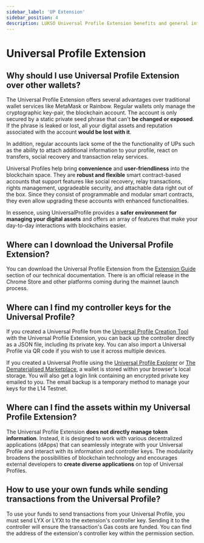 ```yaml
---
sidebar_label: 'UP Extension'
sidebar_position: 4
description: LUKSO Universal Profile Extension benefits and general information.
---
```


# Universal Profile Extension

## Why should I use Universal Profile Extension over other wallets?

The Universal Profile Extension offers several advantages over traditional wallet services like MetaMask or Rainbow. Regular wallets only manage the cryptographic key-pair, the blockchain account. The account is only secured by a static private seed phrase that can't **be changed or exposed**. If the phrase is leaked or lost, all your digital assets and reputation associated with the account **would be lost with it**.

In addition, regular accounts lack some of the the functionality of UPs such as the ability to attach additional information to your profile, react on transfers, social recovery and transaction relay services.

Universal Profiles help bring **convenience** and **user-friendliness** into the blockchain space. They are **robust and flexible** smart contract-based accounts that support features like social recovery, relay transactions, rights management, upgradeable security, and attachable data right out of the box. Since they consist of programmable and modular smart contracts, they even allow upgrading these accounts with enhanced functionalities.

In essence, using UniversalProfile provides a **safer environment for managing your digital assets** and offers an array of features that make your day-to-day interactions with blockchains easier.

## Where can I download the Universal Profile Extension?

You can download the Universal Profile Extension from the [Extension Guide](/install-up-browser-extension) section of our technical documentation. There is an official release in the Chrome Store and other platforms coming during the mainnet launch process.

## Where can I find my controller keys for the Universal Profile?

If you created a Universal Profile from the [Universal Profile Creation Tool](https://my.universalprofile.cloud/) with the Universal Profile Extension, you can back up the controller directly as a JSON file, including its private key. You can also import a Universal Profile via QR code if you wish to use it across multiple devices.

If you created a Universal Profile using the [Universal Profile Explorer](https://universalprofile.cloud/) or [The Dematerialised Marketplace](https://thedematerialised.com/), a wallet is stored within your browser's local storage. You will also get a login link containing an encrypted private key emailed to you. The email backup is a temporary method to manage your keys for the L14 Testnet.

## Where can I find the assets within my Universal Profile Extension?

The Universal Profile Extension **does not directly manage token information**. Instead, it is designed to work with various decentralized applications (dApps) that can seamlessly integrate with your Universal Profile and interact with its information and controller keys. The modularity broadens the possibilities of blockchain technology and encourages external developers to **create diverse applications** on top of Universal Profiles.

## How to use your own funds while sending transactions from the Universal Profile?

To use your funds to send transactions from your Universal Profile, you must send LYX or LYXt to the extension's controller key. Sending it to the controller will ensure the transaction's Gas costs are funded. You can find the address of the extension's controller key within the permission section.
